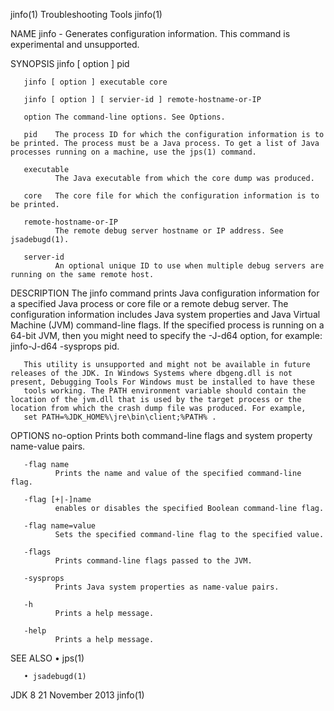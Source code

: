 jinfo(1)                                                                                    Troubleshooting Tools                                                                                    jinfo(1)

NAME
       jinfo - Generates configuration information. This command is experimental and unsupported.

SYNOPSIS
       jinfo [ option ] pid

       jinfo [ option ] executable core

       jinfo [ option ] [ servier-id ] remote-hostname-or-IP

       option The command-line options. See Options.

       pid    The process ID for which the configuration information is to be printed. The process must be a Java process. To get a list of Java processes running on a machine, use the jps(1) command.

       executable
              The Java executable from which the core dump was produced.

       core   The core file for which the configuration information is to be printed.

       remote-hostname-or-IP
              The remote debug server hostname or IP address. See jsadebugd(1).

       server-id
              An optional unique ID to use when multiple debug servers are running on the same remote host.

DESCRIPTION
       The jinfo command prints Java configuration information for a specified Java process or core file or a remote debug server. The configuration information includes Java system properties and Java
       Virtual Machine (JVM) command-line flags. If the specified process is running on a 64-bit JVM, then you might need to specify the -J-d64 option, for example: jinfo-J-d64 -sysprops pid.

       This utility is unsupported and might not be available in future releases of the JDK. In Windows Systems where dbgeng.dll is not present, Debugging Tools For Windows must be installed to have these
       tools working. The PATH environment variable should contain the location of the jvm.dll that is used by the target process or the location from which the crash dump file was produced. For example,
       set PATH=%JDK_HOME%\jre\bin\client;%PATH% .

OPTIONS
       no-option
              Prints both command-line flags and system property name-value pairs.

       -flag name
              Prints the name and value of the specified command-line flag.

       -flag [+|-]name
              enables or disables the specified Boolean command-line flag.

       -flag name=value
              Sets the specified command-line flag to the specified value.

       -flags
              Prints command-line flags passed to the JVM.

       -sysprops
              Prints Java system properties as name-value pairs.

       -h
              Prints a help message.

       -help
              Prints a help message.

SEE ALSO
       • jps(1)

       • jsadebugd(1)

JDK 8                                                                                          21 November 2013                                                                                      jinfo(1)
